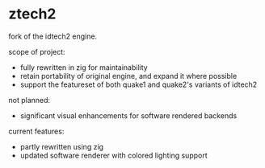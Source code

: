 ztech2
===

fork of the idtech2 engine.

scope of project:
- fully rewritten in zig for maintainability
- retain portability of original engine, and expand it where possible
- support the featureset of both quake1 and quake2's variants of idtech2

not planned:
- significant visual enhancements for software rendered backends


current features:
- partly rewritten using zig
- updated software renderer with colored lighting support